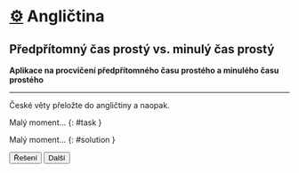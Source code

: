 [//]: # (##NAME## anglictina-predpritomny-minuly-prosty-cas)
[//]: # (##DESCRIPTION## Aplikace: Angličtina: Předpřítomný čas prostý a minulý čas prostý)
[//]: # (##APICALL## genrandomtask.cgi?anglictina-predpritomny-minuly-prosty-cas)

# [&#9881;](/aplikace.html) Angličtina
## Předpřítomný čas prostý vs. minulý čas prostý

**Aplikace na procvičení předpřítomného času prostého a minulého času prostého**
********************************************************************************
České věty přeložte do angličtiny a naopak.

Malý moment...
{: #task }

Malý moment...
{: #solution }

<button onclick="toggleSolution()">Řešení</button>
<button onclick="getTask()">Další</button>
